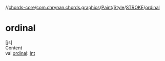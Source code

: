 //[chords-core](../../../../../index.md)/[com.chrynan.chords.graphics](../../../index.md)/[Paint](../../index.md)/[Style](../index.md)/[STROKE](index.md)/[ordinal](ordinal.md)



# ordinal  
[js]  
Content  
val [ordinal](ordinal.md): [Int](https://kotlinlang.org/api/latest/jvm/stdlib/kotlin/-int/index.html)  



